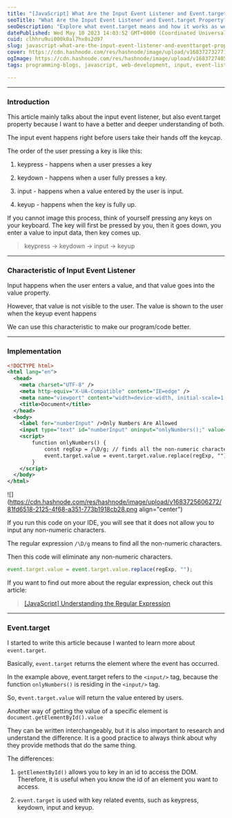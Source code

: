 ```yaml
---
title: "[JavaScript] What Are the Input Event Listener and Event.target Property?"
seoTitle: "What Are the Input Event Listener and Event.target Property?"
seoDescription: "Explore what event.target means and how it works as well as how to use the input event listener."
datePublished: Wed May 10 2023 14:03:52 GMT+0000 (Coordinated Universal Time)
cuid: clhhru9ui000k0al7hx0s2d97
slug: javascript-what-are-the-input-event-listener-and-eventtarget-property
cover: https://cdn.hashnode.com/res/hashnode/image/upload/v1683727327717/00ccf4e2-5f89-4484-a5f9-2e321fcf8b11.webp
ogImage: https://cdn.hashnode.com/res/hashnode/image/upload/v1683727405600/cd315135-e89f-4be7-8275-b99c675093f0.webp
tags: programming-blogs, javascript, web-development, input, event-listener

---
```


---

### Introduction

This article mainly talks about the input event listener, but also event.target property because I want to have a better and deeper understanding of both.

The input event happens right before users take their hands off the keycap.

The order of the user pressing a key is like this:

1. keypress - happens when a user presses a key
    
2. keydown - happens when a user fully presses a key.
    
3. input - happens when a value entered by the user is input.
    
4. keyup - happens when the key is fully up.
    

If you cannot image this process, think of yourself pressing any keys on your keyboard. The key will first be pressed by you, then it goes down, you enter a value to input data, then key comes up.

> keypress -&gt; keydown -&gt; input -&gt; keyup

---

### Characteristic of Input Event Listener

Input happens when the user enters a value, and that value goes into the value property.

However, that value is not visible to the user. The value is shown to the user when the keyup event happens

We can use this characteristic to make our program/code better.

---

### Implementation

```xml
<!DOCTYPE html>
<html lang="en">
  <head>
    <meta charset="UTF-8" />
    <meta http-equiv="X-UA-Compatible" content="IE=edge" />
    <meta name="viewport" content="width=device-width, initial-scale=1.0" />
    <title>Document</title>
  </head>
  <body>
    <label for="numberInput" />Only Numbers Are Allowed
    <input type="text" id="numberInput" oninput="onlyNumbers();" value=""/>
    <script>
        function onlyNumbers() {
            const regExp = /\D/g; // finds all the non-numeric characters.
            event.target.value = event.target.value.replace(regExp, "");
        }
    </script>
  </body>
</html>
```

![](https://cdn.hashnode.com/res/hashnode/image/upload/v1683725606272/81fd6518-2125-4f68-a351-773b1918cb28.png align="center")

If you run this code on your IDE, you will see that it does not allow you to input any non-numeric characters.

The regular expression `/\D/g` means to find all the non-numeric characters.

Then this code will eliminate any non-numeric characters.

```javascript
event.target.value = event.target.value.replace(regExp, "");
```

If you want to find out more about the regular expression, check out this article:

> [\[JavaScript\] Understanding the Regular Expression](https://jaylog.hashnode.dev/javascript-understanding-the-regular-expression-explained-with-examples)

---

### Event.target

I started to write this article because I wanted to learn more about `event.target`.

Basically, `event.target` returns the element where the event has occurred.

In the example above, event.target refers to the `<input/>` tag, because the function `onlyNumbers()` is residing in the `<input/>` tag.

So, e`vent.target.value` will return the value entered by users.

Another way of getting the value of a specific element is `document.getElementById().value`

They can be written interchangeably, but it is also important to research and understand the difference. It is a good practice to always think about why they provide methods that do the same thing.

The differences:

1. `getElementById()` allows you to key in an id to access the DOM. Therefore, it is useful when you know the id of an element you want to access.
    
2. `event.target` is used with key related events, such as keypress, keydown, input and keyup.